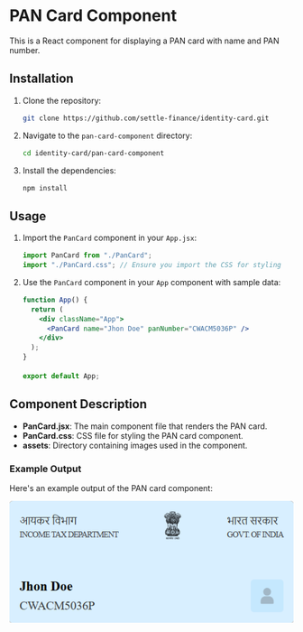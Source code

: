 # PAN Card Component

This is a React component for displaying a PAN card with name and PAN number.

## Installation

1. Clone the repository:
    ```bash
    git clone https://github.com/settle-finance/identity-card.git
    ```

2. Navigate to the `pan-card-component` directory:
    ```bash
    cd identity-card/pan-card-component
    ```

3. Install the dependencies:
    ```bash
    npm install
    ```

## Usage

1. Import the `PanCard` component in your `App.jsx`:
    ```jsx
    import PanCard from "./PanCard";
    import "./PanCard.css"; // Ensure you import the CSS for styling
    ```

2. Use the `PanCard` component in your `App` component with sample data:
    ```jsx
    function App() {
      return (
        <div className="App">
          <PanCard name="Jhon Doe" panNumber="CWACM5036P" />
        </div>
      );
    }

    export default App;
    ```

## Component Description

- **PanCard.jsx**: The main component file that renders the PAN card.
- **PanCard.css**: CSS file for styling the PAN card component.
- **assets**: Directory containing images used in the component.

### Example Output

Here's an example output of the PAN card component:

![PAN Card Example](./src/assets/pan-card-output.png)
